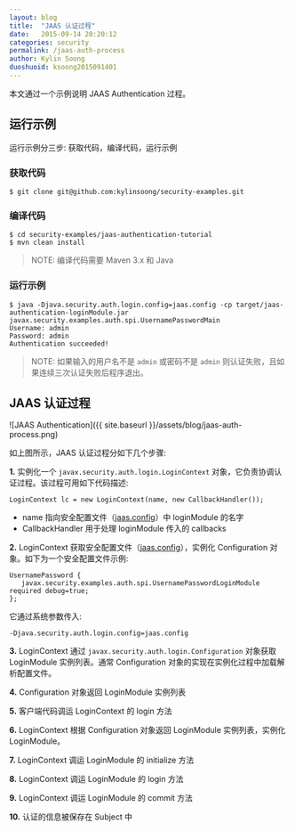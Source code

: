 ```yaml
---
layout: blog
title:  "JAAS 认证过程"
date:   2015-09-14 20:20:12
categories: security
permalink: /jaas-auth-process
author: Kylin Soong
duoshuoid: ksoong2015091401
---
```


本文通过一个示例说明 JAAS Authentication 过程。

## 运行示例

运行示例分三步: 获取代码，编译代码，运行示例

### 获取代码

~~~
$ git clone git@github.com:kylinsoong/security-examples.git
~~~

### 编译代码

~~~
$ cd security-examples/jaas-authentication-tutorial
$ mvn clean install
~~~

> NOTE: 编译代码需要 Maven 3.x 和 Java

### 运行示例

~~~
$ java -Djava.security.auth.login.config=jaas.config -cp target/jaas-authentication-loginModule.jar javax.security.examples.auth.spi.UsernamePasswordMain
Username: admin
Password: admin
Authentication succeeded!
~~~

> NOTE: 如果输入的用户名不是 `admin` 或密码不是 `admin` 则认证失败，且如果连续三次认证失败后程序退出。

## JAAS 认证过程

![JAAS Authentication]({{ site.baseurl }}/assets/blog/jaas-auth-process.png)

如上图所示，JAAS 认证过程分如下几个步骤:

**1.** 实例化一个 `javax.security.auth.login.LoginContext` 对象，它负责协调认证过程。该过程可用如下代码描述:

~~~
LoginContext lc = new LoginContext(name, new CallbackHandler());
~~~

* name 指向安全配置文件（[jaas.config](https://raw.githubusercontent.com/kylinsoong/security-examples/master/jaas-authentication-loginModule/jaas.config)）中 loginModule 的名字
* CallbackHandler 用于处理 loginModule 传入的 callbacks  

**2.** LoginContext 获取安全配置文件（[jaas.config](https://raw.githubusercontent.com/kylinsoong/security-examples/master/jaas-authentication-loginModule/jaas.config)），实例化 Configuration 对象。如下为一个安全配置文件示例:

~~~
UsernamePassword {
   javax.security.examples.auth.spi.UsernamePasswordLoginModule required debug=true;
};
~~~

它通过系统参数传入:

~~~
-Djava.security.auth.login.config=jaas.config
~~~ 

**3.** LoginContext 通过 `javax.security.auth.login.Configuration` 对象获取 LoginModule 实例列表。通常 Configuration 对象的实现在实例化过程中加载解析配置文件。

**4.** Configuration 对象返回 LoginModule 实例列表

**5.** 客户端代码调运 LoginContext 的 login 方法

**6.** LoginContext 根据 Configuration 对象返回 LoginModule 实例列表，实例化 LoginModule。

**7.** LoginContext 调运 LoginModule 的 initialize 方法

**8.** LoginContext 调运 LoginModule 的 login 方法

**9.** LoginContext 调运 LoginModule 的 commit 方法

**10.** 认证的信息被保存在 Subject 中
